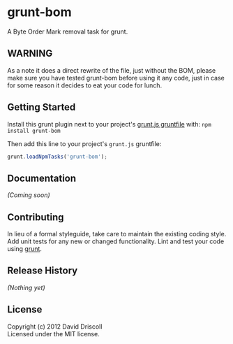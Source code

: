 # grunt-bom

A Byte Order Mark removal task for grunt.

## WARNING
As a note it does a direct rewrite of the file, just without the BOM, please make sure you have tested grunt-bom before using it any code, just in case for some reason it decides to eat your code for lunch.

## Getting Started
Install this grunt plugin next to your project's [grunt.js gruntfile][getting_started] with: `npm install grunt-bom`

Then add this line to your project's `grunt.js` gruntfile:

```javascript
grunt.loadNpmTasks('grunt-bom');
```

[grunt]: https://github.com/cowboy/grunt
[getting_started]: https://github.com/cowboy/grunt/blob/master/docs/getting_started.md

## Documentation
_(Coming soon)_

## Contributing
In lieu of a formal styleguide, take care to maintain the existing coding style. Add unit tests for any new or changed functionality. Lint and test your code using [grunt][grunt].

## Release History
_(Nothing yet)_

## License
Copyright (c) 2012 David Driscoll  
Licensed under the MIT license.
